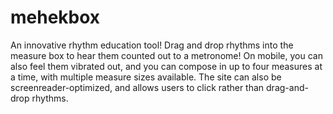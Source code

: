 # mehekbox

An innovative rhythm education tool! Drag and drop rhythms into the measure box to hear them counted out to a metronome! On mobile, you can also feel them vibrated out, and you can compose in up to four measures at a time, with multiple measure sizes available. The site can also be screenreader-optimized, and allows users to click rather than drag-and-drop rhythms.
